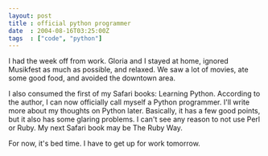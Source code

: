 ```yaml
---
layout: post
title : official python programmer
date  : 2004-08-16T03:25:00Z
tags  : ["code", "python"]
---
```

I had the week off from work.  Gloria and I stayed at home, ignored Musikfest as much as possible, and relaxed.  We saw a lot of movies, ate some good food, and avoided the downtown area.

I also consumed the first of my Safari books: Learning Python.  According to the author, I can now officially call myself a Python programmer.  I'll write more about my thoughts on Python later.  Basically, it has a few good points, but it also has some glaring problems.  I can't see any reason to not use Perl or Ruby.  My next Safari book may be The Ruby Way.

For now, it's bed time.  I have to get up for work tomorrow.

